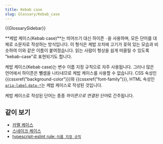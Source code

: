 ```yaml
---
title: Kebab case
slug: Glossary/Kebab_case
---
```


{{GlossarySidebar}}

**케밥 케이스(Kebab case)**는 띄어쓰기 대신 하이픈 `-`을 사용하며, 모든 단어를 대체로 소문자로 작성하는 방식입니다. 이 형식은 케밥 꼬치에 고기가 꽂혀 있는 모습과 비슷하여 이와 같은 이름이 붙여졌습니다. 읽는 사람이 형상을 쉽게 떠올릴 수 있도록 "kebab-case"로 표현되기도 합니다.

케밥 케이스(Kebab case)는 변수 이름 지정 규칙으로 자주 사용됩니다. 그러나 많은 언어에서 하이픈은 뺄셈을 나타내므로 케밥 케이스를 사용할 수 없습니다. CSS 속성인 {{cssxref("background-color")}}와 {{cssxref("font-family")}}, HTML 속성인 [`aria-label`](/ko/docs/Web/Accessibility/ARIA/Attributes/aria-label),[`data-*`](/ko/docs/Web/HTML/Global_attributes/data-*)는 케밥 케이스로 작성된 것입니다.

케밥 케이스로 작성된 단어는 종종 *하이픈으로 연결된 단어*로 간주됩니다.

## 같이 보기

- [카멜 케이스](/ko/docs/Glossary/Camel_case)
- [스네이크 케이스](/ko/docs/Glossary/Snake_case)
- [typescript-eslint rule: `이름 지정 규칙`](https://typescript-eslint.io/rules/naming-convention/)
